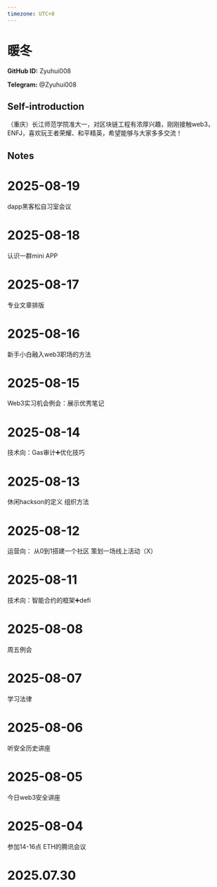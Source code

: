 ```yaml
---
timezone: UTC+8
---
```


# 暖冬

**GitHub ID:** Zyuhui008

**Telegram:** @Zyuhui008

## Self-introduction

（重庆）长江师范学院准大一，对区块链工程有浓厚兴趣，刚刚接触web3，ENFJ，喜欢玩王者荣耀、和平精英，希望能够与大家多多交流！

## Notes

<!-- Content_START -->
# 2025-08-19

dapp黑客松自习室会议

# 2025-08-18

认识一群mini APP

# 2025-08-17

专业文章排版

# 2025-08-16

新手小白融入web3职场的方法

# 2025-08-15

Web3实习机会例会：展示优秀笔记

# 2025-08-14

技术向：Gas审计➕优化技巧

# 2025-08-13

休闲hackson的定义
组织方法

# 2025-08-12

运营向：
从0到1搭建一个社区
策划一场线上活动（X）

# 2025-08-11

技术向：智能合约的框架➕defi

# 2025-08-08

周五例会

# 2025-08-07

学习法律

# 2025-08-06

听安全历史讲座

# 2025-08-05

今日web3安全讲座

# 2025-08-04

参加14-16点 ETH的腾讯会议

# 2025.07.30


<!-- Content_END -->
